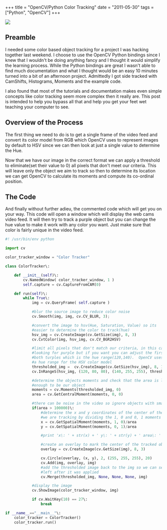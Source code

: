 +++
title = "OpenCV/Python Color Tracking"
date = "2011-05-30"
tags = ["Python", "OpenCV"]
+++

![](/images/color_tracking.png)

## Preamble
I needed some color based object tracking for a project I was hacking together last weekend. I choose to use the OpenCV Python bindings since I knew that I wouldn't be doing anything fancy and I thought it would simplify the learning process. While the Python bindings are great I wasn't able to find much documentation and what I thought would be an easy 10 minutes turned into a bit of an afternoon project. Admittedly I got side tracked with CamShifts, Histograms, Moments and the example code.

I also found that most of the tutorials and documentation makes even simple concepts like color tracking seem more complex then it really are. This post is intended to help you bypass all that and help you get your feet wet teaching your computer to see.

## Overview of the Process
The first thing we need to do is to get a single frame of the video feed and convert its color model from RGB which OpenCV uses to represent images by default to HSV since we can then look at just a single value to determine the Hue.

Now that we have our image in the correct format we can apply a threshold to eliminate(set their value to 0) all pixels that don't meet our criteria. This will leave only the object we aim to track so then to determine its location we can get OpenCV to calculate its moments and compute its co-ordinal position.

## The Code
And finally without further adieu, the commented code which will get you on your way. This code will open a window which will display the web cams video feed. It will then try to track a purple object but you can change the hue value to make it work with any color you want. Just make sure that color is fairly unique in the video feed.

```python
#! /usr/bin/env python

import cv

color_tracker_window = "Color Tracker"

class ColorTracker\:

    def __init__(self)\:
        cv.NamedWindow( color_tracker_window, 1 )
        self.capture = cv.CaptureFromCAM(0)

    def run(self)\:
        while True\:
            img = cv.QueryFrame( self.capture )

            #blur the source image to reduce color noise
            cv.Smooth(img, img, cv.CV_BLUR, 3);

            #convert the image to hsv(Hue, Saturation, Value) so its
            #easier to determine the color to track(hue)
            hsv_img = cv.CreateImage(cv.GetSize(img), 8, 3)
            cv.CvtColor(img, hsv_img, cv.CV_BGR2HSV)

            #limit all pixels that don't match our criteria, in this case we are
            #looking for purple but if you want you can adjust the first value in
            #both turples which is the hue range(120,140).  OpenCV uses 0-180 as
            #a hue range for the HSV color model
            thresholded_img =  cv.CreateImage(cv.GetSize(hsv_img), 8, 1)
            cv.InRangeS(hsv_img, (120, 80, 80), (140, 255, 255), thresholded_img)

            #determine the objects moments and check that the area is large
            #enough to be our object
            moments = cv.Moments(thresholded_img, 0)
            area = cv.GetCentralMoment(moments, 0, 0)

            #there can be noise in the video so ignore objects with small areas
            if(area > 100000)\:
                #determine the x and y coordinates of the center of the object
                #we are tracking by dividing the 1, 0 and 0, 1 moments by the area
                x = cv.GetSpatialMoment(moments, 1, 0)/area
                y = cv.GetSpatialMoment(moments, 0, 1)/area

                #print 'x\: ' + str(x) + ' y\: ' + str(y) + ' area\: ' + str(area)

                #create an overlay to mark the center of the tracked object
                overlay = cv.CreateImage(cv.GetSize(img), 8, 3)

                cv.Circle(overlay, (x, y), 2, (255, 255, 255), 20)
                cv.Add(img, overlay, img)
                #add the thresholded image back to the img so we can see what was
                #left after it was applied
                cv.Merge(thresholded_img, None, None, None, img)

            #display the image
            cv.ShowImage(color_tracker_window, img)

            if cv.WaitKey(10) == 27\:
                break

if __name__=="__main__"\:
    color_tracker = ColorTracker()
    color_tracker.run()
```
